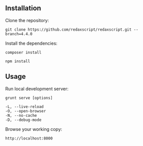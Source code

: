 Installation
------------

Clone the repository:

```
git clone https://github.com/redaxscript/redaxscript.git --branch=4.4.0
```

Install the dependencies:

```
composer install
```

```
npm install
```


Usage
-----

Run local development server:

```
grunt serve [options]

-L, --live-reload
-O, --open-browser
-N, --no-cache
-D, --debug-mode
```

Browse your working copy:

```
http://localhost:8000
```
